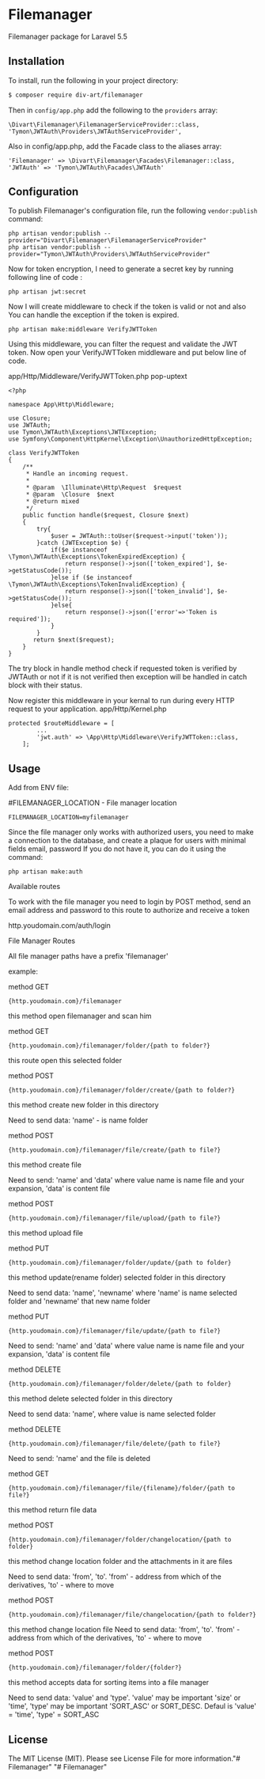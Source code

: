 # Filemanager
Filemanager package for Laravel 5.5

## Installation
To install, run the following in your project directory:

``` bash
$ composer require div-art/filemanager
```

Then in `config/app.php` add the following to the `providers` array:

```
\Divart\Filemanager\FilemanagerServiceProvider::class,
'Tymon\JWTAuth\Providers\JWTAuthServiceProvider',
```

Also in config/app.php, add the Facade class to the aliases array:

```
'Filemanager' => \Divart\Filemanager\Facades\Filemanager::class,
'JWTAuth' => 'Tymon\JWTAuth\Facades\JWTAuth'
```

## Configuration
To publish Filemanager's configuration file, run the following `vendor:publish` command:

```
php artisan vendor:publish --provider="Divart\Filemanager\FilemanagerServiceProvider"
php artisan vendor:publish --provider="Tymon\JWTAuth\Providers\JWTAuthServiceProvider"
```

Now for token encryption, I need to generate a secret key by running following line of code :

```
php artisan jwt:secret
```

Now I will create middleware to check if the token is valid or not and also You can handle the exception if the token is expired.

```
php artisan make:middleware VerifyJWTToken
```

Using this middleware, you can filter the request and validate the JWT token.
Now open your VerifyJWTToken middleware and put below line of code.

app/Http/Middleware/VerifyJWTToken.php
pop-uptext

```
<?php

namespace App\Http\Middleware;

use Closure;
use JWTAuth;
use Tymon\JWTAuth\Exceptions\JWTException;
use Symfony\Component\HttpKernel\Exception\UnauthorizedHttpException;

class VerifyJWTToken
{
    /**
     * Handle an incoming request.
     *
     * @param  \Illuminate\Http\Request  $request
     * @param  \Closure  $next
     * @return mixed
     */
    public function handle($request, Closure $next)
    {
        try{
            $user = JWTAuth::toUser($request->input('token'));
        }catch (JWTException $e) {
            if($e instanceof \Tymon\JWTAuth\Exceptions\TokenExpiredException) {
                return response()->json(['token_expired'], $e->getStatusCode());
            }else if ($e instanceof \Tymon\JWTAuth\Exceptions\TokenInvalidException) {
                return response()->json(['token_invalid'], $e->getStatusCode());
            }else{
                return response()->json(['error'=>'Token is required']);
            }
        }
       return $next($request);
    }
}

```
The try block in handle method check if requested token is verified by JWTAuth or not if it is not verified then exception will be handled in catch block with their status.

Now register this middleware in your kernal to run during every HTTP request to your application.
app/Http/Kernel.php

```
protected $routeMiddleware = [
        ...
        'jwt.auth' => \App\Http\Middleware\VerifyJWTToken::class,
    ];
```

## Usage

Add from ENV file:

#FILEMANAGER_LOCATION - File manager location
```
FILEMANAGER_LOCATION=myfilemanager
```

Since the file manager only works with authorized users, you need to make a connection to the database, and create a plaque for users with minimal fields email, password
If you do not have it, you can do it using the command:

```
php artisan make:auth
```

Available routes

To work with the file manager you need to login
by POST method, send an email address and password to this route to authorize and receive a token

http.youdomain.com/auth/login

File Manager Routes

All file manager paths have a prefix 'filemanager'

example:


method GET
```
{http.youdomain.com}/filemanager
```
this method open filemanager and scan him



method GET
```
{http.youdomain.com}/filemanager/folder/{path to folder?}
```
this route open this selected folder



method POST
```
{http.youdomain.com}/filemanager/folder/create/{path to folder?}
```
this method create new folder in this directory

Need to send data: 'name' - is name folder



method POST
```
{http.youdomain.com}/filemanager/file/create/{path to file?}
```
this method create file

Need to send: 'name' and 'data' where value name is name file and your expansion, 'data' is content file



method POST
```
{http.youdomain.com}/filemanager/file/upload/{path to file?}
```
this method upload file



method PUT
```
{http.youdomain.com}/filemanager/folder/update/{path to folder}
```
this method update(rename folder) selected folder in this directory

Need to send data: 'name', 'newname' where 'name' is name selected folder and 'newname' that new name folder



method PUT
```
{http.youdomain.com}/filemanager/file/update/{path to file?}
```
Need to send: 'name' and 'data' where value name is name file and your expansion, 'data' is content file



method DELETE
```
{http.youdomain.com}/filemanager/folder/delete/{path to folder}
```
this method delete selected folder in this directory

Need to send data: 'name', where value is name selected folder



method DELETE
```
{http.youdomain.com}/filemanager/file/delete/{path to file?}
```
Need to send: 'name' and the file is deleted



method GET
```
{http.youdomain.com}/filemanager/file/{filename}/folder/{path to file?}
```
this method return file data



method POST
```
{http.youdomain.com}/filemanager/folder/changelocation/{path to folder}
```
this method change location folder and the attachments in it are files

Need to send data: 'from', 'to'. 'from' - address from which of the derivatives, 'to' - where to move



method POST
```
{http.youdomain.com}/filemanager/file/changelocation/{path to folder?}
```
this method change location file
Need to send data: 'from', 'to'. 'from' - address from which of the derivatives, 'to' - where to move



method POST
```
{http.youdomain.com}/filemanager/folder/{folder?}
```

this method accepts data for sorting items into a file manager

Need to send data: 'value' and 'type'. 'value' may be important 'size' or 'time', 'type' may be important 'SORT_ASC' or SORT_DESC.
Defaul is 'value' = 'time', 'type' = SORT_ASC



## License
The MIT License (MIT). Please see License File for more information."# Filemanager" 
"# Filemanager"